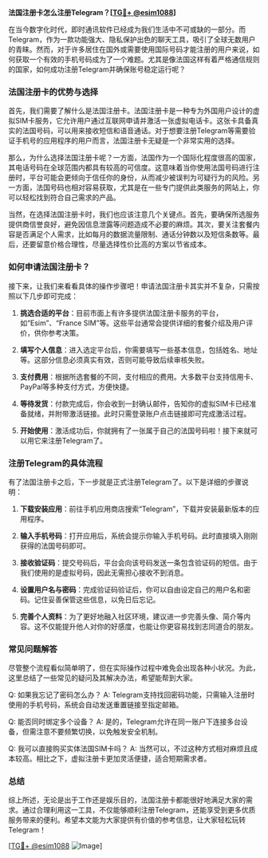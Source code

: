 **法国注册卡怎么注册Telegram？[[TG💪+ @esim1088](https://t.me/s/esim1088)]**

在当今数字化时代，即时通讯软件已经成为我们生活中不可或缺的一部分。而Telegram，作为一款功能强大、隐私保护出色的聊天工具，吸引了全球无数用户的青睐。然而，对于许多居住在国外或需要使用国际号码才能注册的用户来说，如何获取一个有效的手机号码成为了一个难题。尤其是像法国这样有着严格通信规则的国家，如何成功注册Telegram并确保账号稳定运行呢？

### 法国注册卡的优势与选择

首先，我们需要了解什么是法国注册卡。法国注册卡是一种专为外国用户设计的虚拟SIM卡服务，它允许用户通过互联网申请并激活一张虚拟电话卡。这张卡具备真实的法国号码，可以用来接收短信和语音通话。对于想要注册Telegram等需要验证手机号的应用程序的用户而言，法国注册卡无疑是一个非常实用的选择。

那么，为什么选择法国注册卡呢？一方面，法国作为一个国际化程度很高的国家，其电话号码在全球范围内都具有较高的可信度。这意味着当你使用法国号码进行注册时，平台可能会更倾向于信任你的身份，从而减少被误判为可疑行为的风险。另一方面，法国号码也相对容易获取，尤其是在一些专门提供此类服务的网站上，你可以轻松找到符合自己需求的产品。

当然，在选择法国注册卡时，我们也应该注意几个关键点。首先，要确保所选服务提供商信誉良好，避免因信息泄露等问题造成不必要的麻烦。其次，要关注套餐内容是否满足个人需求，比如每月的数据流量限制、通话分钟数以及短信条数等。最后，还要留意价格合理性，尽量选择性价比高的方案以节省成本。

### 如何申请法国注册卡？

接下来，让我们来看看具体的操作步骤吧！申请法国注册卡其实并不复杂，只需按照以下几步即可完成：

1. **挑选合适的平台**：目前市面上有许多提供法国注册卡服务的平台，如“Esim”、“France SIM”等。这些平台通常会提供详细的套餐介绍及用户评价，供你参考决策。
   
2. **填写个人信息**：进入选定平台后，你需要填写一些基本信息，包括姓名、地址等。这部分信息必须真实有效，否则可能导致后续审核失败。

3. **支付费用**：根据所选套餐的不同，支付相应的费用。大多数平台支持信用卡、PayPal等多种支付方式，方便快捷。

4. **等待发货**：付款完成后，你会收到一封确认邮件，告知你的虚拟SIM卡已经准备就绪，并附带激活链接。此时只需登录账户点击链接即可完成激活过程。

5. **开始使用**：激活成功后，你就拥有了一张属于自己的法国号码啦！接下来就可以用它来注册Telegram了。

### 注册Telegram的具体流程

有了法国注册卡之后，下一步就是正式注册Telegram了。以下是详细的步骤说明：

1. **下载安装应用**：前往手机应用商店搜索“Telegram”，下载并安装最新版本的应用程序。

2. **输入手机号码**：打开应用后，系统会提示你输入手机号码。此时直接填入刚刚获得的法国号码即可。

3. **接收验证码**：提交号码后，平台会向该号码发送一条包含验证码的短信。由于我们使用的是虚拟号码，因此无需担心接收不到消息。

4. **设置用户名与密码**：完成验证码验证后，你可以自由设定自己的用户名和密码。记住妥善保管这些信息，以免日后忘记。

5. **完善个人资料**：为了更好地融入社区环境，建议进一步完善头像、简介等内容。这不仅能提升他人对你的好感度，也能让你更容易找到志同道合的朋友。

### 常见问题解答

尽管整个流程看似简单明了，但在实际操作过程中难免会出现各种小状况。为此，这里总结了一些常见的疑问及其解决办法，希望能帮到大家。

Q: 如果我忘记了密码怎么办？
A: Telegram支持找回密码功能，只需输入注册时使用的手机号码，系统会自动发送重置链接至指定邮箱。

Q: 能否同时绑定多个设备？
A: 是的，Telegram允许在同一账户下连接多台设备，但需注意不要频繁切换，以免触发安全机制。

Q: 我可以直接购买实体法国SIM卡吗？
A: 当然可以，不过这种方式相对麻烦且成本较高。相比之下，虚拟注册卡更加灵活便捷，适合短期需求者。

### 总结

综上所述，无论是出于工作还是娱乐目的，法国注册卡都能很好地满足大家的需求。通过合理利用这一工具，不仅能够顺利注册Telegram，还能享受到更多优质服务带来的便利。希望本文能为大家提供有价值的参考信息，让大家轻松玩转Telegram！

[[TG💪+ @esim1088](https://t.me/s/esim1088) ![Image](https://i.postimg.cc/4NQfJmqS/Snipaste-2025-05-13-00-14-12.png)]